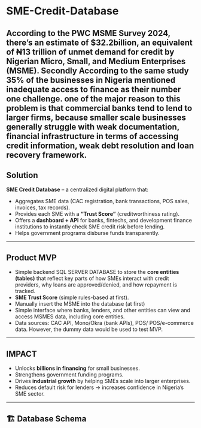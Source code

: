 # SME-Credit-Database
According to the PWC MSME Survey 2024, there’s an estimate of $32.2billion, an equivalent of ₦13 trillion of unmet demand for credit by Nigerian Micro, Small, and Medium Enterprises (MSME). Secondly According to the same study 35% of the businesses in Nigeria mentioned inadequate access to finance as their number one challenge. one of the major reason to this problem is that commercial banks tend to lend to larger firms, because smaller scale businesses generally struggle with weak documentation, financial infrastructure in terms of accessing credit information, weak debt resolution and loan recovery framework.
---
## Solution
**SME Credit Database** – a centralized digital platform that:
- Aggregates SME data (CAC registration, bank transactions, POS sales, invoices, tax records).
- Provides each SME with a **“Trust Score”** (creditworthiness rating).
- Offers a **dashboard + API** for banks, fintechs, and development finance institutions to instantly check SME credit risk before lending.
- Helps government programs disburse funds transparently.
---
## Product MVP
- Simple backend SQL SERVER DATABASE to store the **core entities (tables)** that reflect key parts of how SMEs interact with credit providers, why loans are approved/denied, and how repayment is tracked.
- **SME Trust Score** (simple rules-based at first).
- Manually insert the MSME into the database (at first)
- Simple interface where banks, lenders, and other entities can view and access MSMES data, including core entities.
- Data sources: CAC API, Mono/Okra (bank APIs), POS/ POS/e-commerce data. However, the dummy data would be used to test MVP.
---
## IMPACT
- Unlocks **billions in financing** for small businesses.
- Strengthens government funding programs.
- Drives **industrial growth** by helping SMEs scale into larger enterprises.
- Reduces default risk for lenders → increases confidence in Nigeria’s SME sector.
---
## 🏗️ Database Schema

